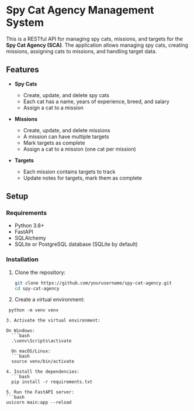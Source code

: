 # Spy Cat Agency Management System

This is a RESTful API for managing spy cats, missions, and targets for the **Spy Cat Agency (SCA)**. The application allows managing spy cats, creating missions, assigning cats to missions, and handling target data.

## Features

- **Spy Cats**
  - Create, update, and delete spy cats
  - Each cat has a name, years of experience, breed, and salary
  - Assign a cat to a mission
  
- **Missions**
  - Create, update, and delete missions
  - A mission can have multiple targets
  - Mark targets as complete
  - Assign a cat to a mission (one cat per mission)

- **Targets**
  - Each mission contains targets to track
  - Update notes for targets, mark them as complete

## Setup

### Requirements

- Python 3.8+
- FastAPI
- SQLAlchemy
- SQLite or PostgreSQL database (SQLite by default)

### Installation

1. Clone the repository:

   ```bash
   git clone https://github.com/yourusername/spy-cat-agency.git
   cd spy-cat-agency
   
2. Create a virtual environment:
  ```python3
   python -m venv venv
   
3. Activate the virtual environment:

  On Windows:
    ```bash
    .\venv\Scripts\activate

    On macOS/Linux:
    ```bash
    source venv/bin/activate

4. Install the dependencies:
    ```bash
    pip install -r requirements.txt

5. Run the FastAPI server:
  ```bash
  uvicorn main:app --reload
